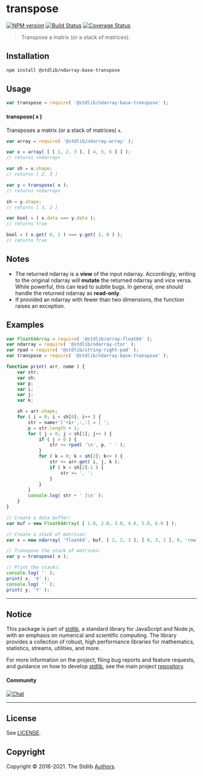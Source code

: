 <!--

@license Apache-2.0

Copyright (c) 2022 The Stdlib Authors.

Licensed under the Apache License, Version 2.0 (the "License");
you may not use this file except in compliance with the License.
You may obtain a copy of the License at

   http://www.apache.org/licenses/LICENSE-2.0

Unless required by applicable law or agreed to in writing, software
distributed under the License is distributed on an "AS IS" BASIS,
WITHOUT WARRANTIES OR CONDITIONS OF ANY KIND, either express or implied.
See the License for the specific language governing permissions and
limitations under the License.

-->

# transpose

[![NPM version][npm-image]][npm-url] [![Build Status][test-image]][test-url] [![Coverage Status][coverage-image]][coverage-url] <!-- [![dependencies][dependencies-image]][dependencies-url] -->

> Transpose a matrix (or a stack of matrices).

<!-- Section to include introductory text. Make sure to keep an empty line after the intro `section` element and another before the `/section` close. -->

<section class="intro">

</section>

<!-- /.intro -->

<!-- Package usage documentation. -->

<section class="installation">

## Installation

```bash
npm install @stdlib/ndarray-base-transpose
```

</section>

<section class="usage">

## Usage

```javascript
var transpose = require( '@stdlib/ndarray-base-transpose' );
```

#### transpose( x )

Transposes a matrix (or a stack of matrices) `x`.

```javascript
var array = require( '@stdlib/ndarray-array' );

var x = array( [ [ 1, 2, 3 ], [ 4, 5, 6 ] ] );
// returns <ndarray>

var sh = x.shape;
// returns [ 2, 3 ]

var y = transpose( x );
// returns <ndarray>

sh = y.shape;
// returns [ 3, 2 ]

var bool = ( x.data === y.data );
// returns true

bool = ( x.get( 0, 1 ) === y.get( 1, 0 ) );
// returns true
```

</section>

<!-- /.usage -->

<!-- Package usage notes. Make sure to keep an empty line after the `section` element and another before the `/section` close. -->

<section class="notes">

## Notes

-   The returned ndarray is a **view** of the input ndarray. Accordingly, writing to the original ndarray will **mutate** the returned ndarray and vice versa. While powerful, this can lead to subtle bugs. In general, one should handle the returned ndarray as **read-only**.
-   If provided an ndarray with fewer than two dimensions, the function raises an exception.

</section>

<!-- /.notes -->

<!-- Package usage examples. -->

<section class="examples">

## Examples

<!-- eslint-disable stdlib/no-redeclare -->

<!-- eslint no-undef: "error" -->

```javascript
var Float64Array = require( '@stdlib/array-float64' );
var ndarray = require( '@stdlib/ndarray-ctor' );
var rpad = require( '@stdlib/string-right-pad' );
var transpose = require( '@stdlib/ndarray-base-transpose' );

function print( arr, name ) {
    var str;
    var sh;
    var p;
    var i;
    var j;
    var k;

    sh = arr.shape;
    for ( i = 0; i < sh[0]; i++ ) {
        str = name+'['+i+',:,:] = [ ';
        p = str.length + 1;
        for ( j = 0; j < sh[1]; j++ ) {
            if ( j > 0 ) {
                str += rpad( '\n', p, ' ' );
            }
            for ( k = 0; k < sh[2]; k++ ) {
                str += arr.get( i, j, k );
                if ( k < sh[2]-1 ) {
                    str += ', ';
                }
            }
        }
        console.log( str + ' ]\n' );
    }
}

// Create a data buffer:
var buf = new Float64Array( [ 1.0, 2.0, 3.0, 4.0, 5.0, 6.0 ] );

// Create a stack of matrices:
var x = new ndarray( 'float64', buf, [ 2, 2, 3 ], [ 0, 3, 1 ], 0, 'row-major' );

// Transpose the stack of matrices:
var y = transpose( x );

// Print the stacks:
console.log( '' );
print( x, 'X' );
console.log( '' );
print( y, 'Y' );
```

</section>

<!-- /.examples -->

<!-- Section to include cited references. If references are included, add a horizontal rule *before* the section. Make sure to keep an empty line after the `section` element and another before the `/section` close. -->

<section class="references">

</section>

<!-- /.references -->

<!-- Section for related `stdlib` packages. Do not manually edit this section, as it is automatically populated. -->

<section class="related">

</section>

<!-- /.related -->

<!-- Section for all links. Make sure to keep an empty line after the `section` element and another before the `/section` close. -->


<section class="main-repo" >

* * *

## Notice

This package is part of [stdlib][stdlib], a standard library for JavaScript and Node.js, with an emphasis on numerical and scientific computing. The library provides a collection of robust, high performance libraries for mathematics, statistics, streams, utilities, and more.

For more information on the project, filing bug reports and feature requests, and guidance on how to develop [stdlib][stdlib], see the main project [repository][stdlib].

#### Community

[![Chat][chat-image]][chat-url]

---

## License

See [LICENSE][stdlib-license].


## Copyright

Copyright &copy; 2016-2021. The Stdlib [Authors][stdlib-authors].

</section>

<!-- /.stdlib -->

<!-- Section for all links. Make sure to keep an empty line after the `section` element and another before the `/section` close. -->

<section class="links">

[npm-image]: http://img.shields.io/npm/v/@stdlib/ndarray-base-transpose.svg
[npm-url]: https://npmjs.org/package/@stdlib/ndarray-base-transpose

[test-image]: https://github.com/stdlib-js/ndarray-base-transpose/actions/workflows/test.yml/badge.svg
[test-url]: https://github.com/stdlib-js/ndarray-base-transpose/actions/workflows/test.yml

[coverage-image]: https://img.shields.io/codecov/c/github/stdlib-js/ndarray-base-transpose/main.svg
[coverage-url]: https://codecov.io/github/stdlib-js/ndarray-base-transpose?branch=main

<!--

[dependencies-image]: https://img.shields.io/david/stdlib-js/ndarray-base-transpose.svg
[dependencies-url]: https://david-dm.org/stdlib-js/ndarray-base-transpose/main

-->

[chat-image]: https://img.shields.io/gitter/room/stdlib-js/stdlib.svg
[chat-url]: https://gitter.im/stdlib-js/stdlib/

[stdlib]: https://github.com/stdlib-js/stdlib

[stdlib-authors]: https://github.com/stdlib-js/stdlib/graphs/contributors

[stdlib-license]: https://raw.githubusercontent.com/stdlib-js/ndarray-base-transpose/main/LICENSE

</section>

<!-- /.links -->
